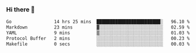 ### Hi there 👋

<!--
**yeya24/yeya24** is a ✨ _special_ ✨ repository because its `README.md` (this file) appears on your GitHub profile.

Here are some ideas to get you started:

- 🔭 I’m currently working on ...
- 🌱 I’m currently learning ...
- 👯 I’m looking to collaborate on ...
- 🤔 I’m looking for help with ...
- 💬 Ask me about ...
- 📫 How to reach me: ...
- 😄 Pronouns: ...
- ⚡ Fun fact: ...
-->

<!--START_SECTION:waka-->

```txt
Go                14 hrs 25 mins  ████████████████████████░   96.10 %
Markdown          23 mins         ▓░░░░░░░░░░░░░░░░░░░░░░░░   02.59 %
YAML              9 mins          ▒░░░░░░░░░░░░░░░░░░░░░░░░   01.03 %
Protocol Buffer   2 mins          ░░░░░░░░░░░░░░░░░░░░░░░░░   00.23 %
Makefile          0 secs          ░░░░░░░░░░░░░░░░░░░░░░░░░   00.03 %
```

<!--END_SECTION:waka-->
